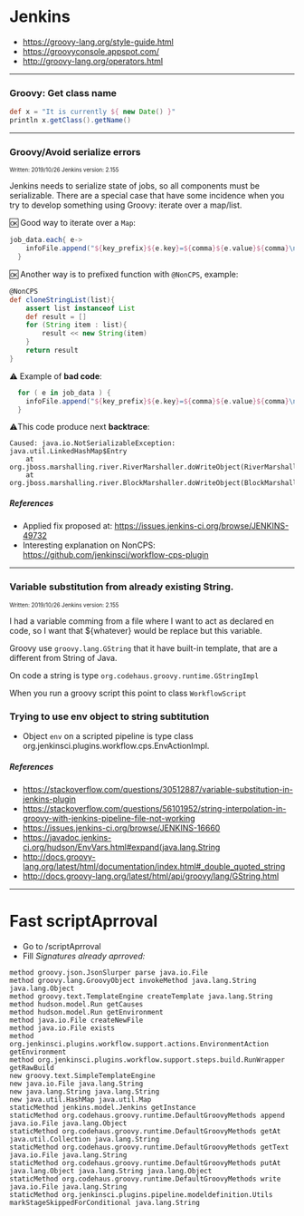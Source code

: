 # Jenkins
- https://groovy-lang.org/style-guide.html
- https://groovyconsole.appspot.com/
- http://groovy-lang.org/operators.html

***

### Groovy: Get class name
```groovy
def x = "It is currently ${ new Date() }"
println x.getClass().getName()
```

***

###   Groovy/Avoid serialize errors   
<sup><sup>Written: 2019/10/26  Jenkins version: 2.155</sup></sup> 

Jenkins needs to serialize state of jobs, so all components must be serializable. There are a special case that have some incidence when you try to develop something using Groovy: iterate over a map/list.

:ok: Good way to iterate over a `Map`:
```groovy
job_data.each{ e->
    infoFile.append("${key_prefix}${e.key}=${comma}${e.value}${comma}\n")
  }
```
:ok: Another way is to prefixed function with `@NonCPS`, example:
```groovy
@NonCPS
def cloneStringList(list){
    assert list instanceof List
    def result = []
    for (String item : list){
        result << new String(item)
    }
    return result
}
```
⚠️ Example of **bad code**:
```groovy
  for ( e in job_data ) {
    infoFile.append("${key_prefix}${e.key}=${comma}${e.value}${comma}\n")
  }
```
⚠️This code produce next **backtrace**:
```
Caused: java.io.NotSerializableException: java.util.LinkedHashMap$Entry
	at org.jboss.marshalling.river.RiverMarshaller.doWriteObject(RiverMarshaller.java:926)
	at org.jboss.marshalling.river.BlockMarshaller.doWriteObject(BlockMarshaller.java:65)
```


##### References
- Applied fix proposed at: https://issues.jenkins-ci.org/browse/JENKINS-49732
- Interesting explanation on NonCPS: https://github.com/jenkinsci/workflow-cps-plugin


***


### Variable substitution from already existing String.
<sup><sup>Written: 2019/10/26  Jenkins version: 2.155</sup></sup> 

I had a variable comming from a file where I want to act as declared en code, so I want that ${whatever} would be replace but this variable.

Groovy use `groovy.lang.GString` that it have built-in template, that are a different from String of Java.

On code a string is type `org.codehaus.groovy.runtime.GStringImpl`

When you run a groovy script this point to class `WorkflowScript`


### Trying to use env object to string subtitution
- Object `env` on a scripted pipeline is type class org.jenkinsci.plugins.workflow.cps.EnvActionImpl.

##### References
- https://stackoverflow.com/questions/30512887/variable-substitution-in-jenkins-plugin
- https://stackoverflow.com/questions/56101952/string-interpolation-in-groovy-with-jenkins-pipeline-file-not-working
- https://issues.jenkins-ci.org/browse/JENKINS-16660
- https://javadoc.jenkins-ci.org/hudson/EnvVars.html#expand(java.lang.String 
- http://docs.groovy-lang.org/latest/html/documentation/index.html#_double_quoted_string
- http://docs.groovy-lang.org/latest/html/api/groovy/lang/GString.html

***

# Fast scriptAprroval
- Go to <jenkins>/scriptAprroval
- Fill *Signatures already aprroved:*

```
method groovy.json.JsonSlurper parse java.io.File
method groovy.lang.GroovyObject invokeMethod java.lang.String java.lang.Object
method groovy.text.TemplateEngine createTemplate java.lang.String
method hudson.model.Run getCauses
method hudson.model.Run getEnvironment
method java.io.File createNewFile
method java.io.File exists
method org.jenkinsci.plugins.workflow.support.actions.EnvironmentAction getEnvironment
method org.jenkinsci.plugins.workflow.support.steps.build.RunWrapper getRawBuild
new groovy.text.SimpleTemplateEngine
new java.io.File java.lang.String
new java.lang.String java.lang.String
new java.util.HashMap java.util.Map
staticMethod jenkins.model.Jenkins getInstance
staticMethod org.codehaus.groovy.runtime.DefaultGroovyMethods append java.io.File java.lang.Object
staticMethod org.codehaus.groovy.runtime.DefaultGroovyMethods getAt java.util.Collection java.lang.String
staticMethod org.codehaus.groovy.runtime.DefaultGroovyMethods getText java.io.File java.lang.String
staticMethod org.codehaus.groovy.runtime.DefaultGroovyMethods putAt java.lang.Object java.lang.String java.lang.Object
staticMethod org.codehaus.groovy.runtime.DefaultGroovyMethods write java.io.File java.lang.String
staticMethod org.jenkinsci.plugins.pipeline.modeldefinition.Utils markStageSkippedForConditional java.lang.String
```

